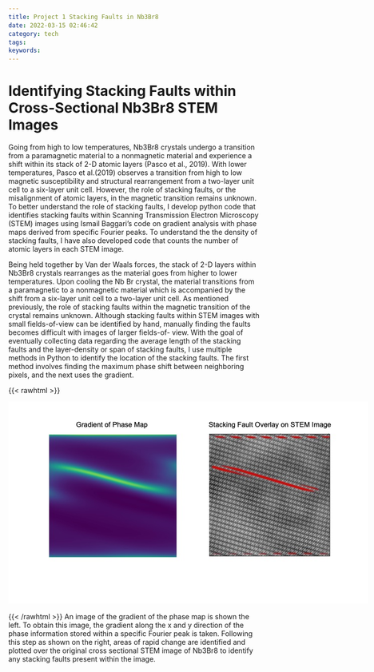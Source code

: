 ```yaml
---
title: Project 1 Stacking Faults in Nb3Br8
date: 2022-03-15 02:46:42
category: tech
tags:
keywords:
---
```


# Identifying Stacking Faults within Cross-Sectional Nb3Br8 STEM Images

Going from high to low temperatures, Nb​3Br8​ crystals undergo a transition from a paramagnetic material to a nonmagnetic material and experience a shift within its stack of 2-D atomic layers (Pasco et al., 2019). With lower temperatures, Pasco et al.(2019) observes a transition from high to low magnetic susceptibility and structural rearrangement from a two-layer unit cell to a six-layer unit cell. However, the role of stacking faults, or the misalignment of atomic layers, in the magnetic transition remains unknown. To better understand the role of stacking faults, I develop python code that identifies stacking faults within Scanning Transmission Electron Microscopy (STEM) images using Ismail Baggari’s code on gradient analysis with phase maps derived from specific Fourier peaks. To understand the the density of stacking faults, I have also developed code that counts the number of atomic layers in each STEM image.

Being held together by Van der Waals forces, the stack of 2-D layers within Nb​3Br8​ crystals rearranges as the material goes from higher to lower temperatures. Upon cooling the Nb​ Br​ crystal, the material transitions from a paramagnetic to a nonmagnetic material which is accompanied by the shift from a six-layer unit cell to a two-layer unit cell. As mentioned previously, the role of stacking faults within the magnetic transition of the crystal remains unknown. Although stacking faults within STEM images with small fields-of-view can be identified by hand, manually finding the faults becomes difficult with images of larger fields-of- view. With the goal of eventually collecting data regarding the average length of the stacking faults and the layer-density or span of stacking faults, I use multiple methods in Python to identify the location of the stacking faults. The first method involves finding the maximum phase shift between neighboring pixels, and the next uses the gradient.

{{< rawhtml >}}

<img src="break.jpg"
     style="max-width: 150%;" />

{{< /rawhtml >}}
An image of the gradient of the phase map is shown the left. To obtain this image, the gradient along the x and y direction of the phase information stored within a specific Fourier peak is taken. Following this step as shown on the right, areas of rapid change are identified and plotted over the original cross sectional STEM image of Nb3Br8 to identify any stacking faults present within the image.
